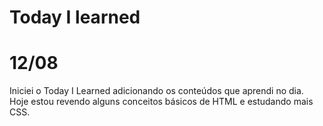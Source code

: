 # Today I learned

# 12/08
Iniciei o Today I Learned adicionando os conteúdos que aprendi no dia. Hoje estou revendo alguns conceitos básicos de HTML e estudando mais CSS.
